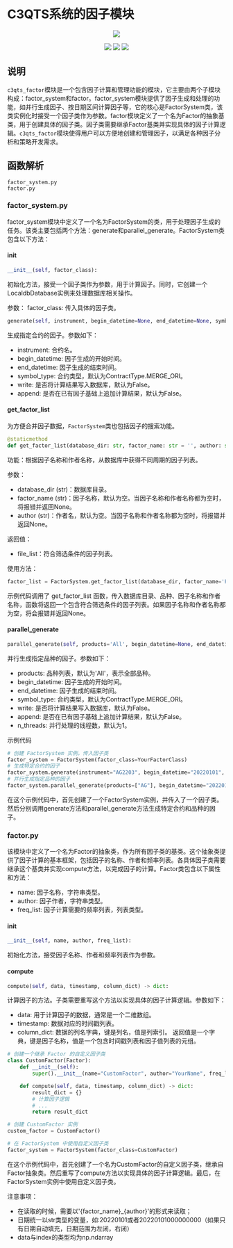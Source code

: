 #  C3QTS系统的因子模块
<p align="center">
  <img src ="https://gitee.com/ccc-quantitative-team/img/raw/master/C3QTS%20%E4%B8%BBLOGO%20800x600.png"/>
</p>

<p align="center">
    <img src ="https://img.shields.io/badge/version-0.0.1-blueviolet.svg"/>
    <img src ="https://img.shields.io/badge/platform-windows|linux|macos-yellow.svg"/>
    <img src ="https://img.shields.io/badge/python-3.9-blue.svg" />
</p>

## 说明

`c3qts_factor`模块是一个包含因子计算和管理功能的模块，它主要由两个子模块构成：factor_system和factor。factor_system模块提供了因子生成和处理的功能，如并行生成因子、按日期区间计算因子等，它的核心是FactorSystem类，该类实例化时接受一个因子类作为参数。factor模块定义了一个名为Factor的抽象基类，用于创建具体的因子类。因子类需要继承Factor基类并实现具体的因子计算逻辑。`c3qts_factor`模块使得用户可以方便地创建和管理因子，以满足各种因子分析和策略开发需求。
## 函数解析
```
factor_system.py
factor.py
```
### factor_system.py

factor_system模块中定义了一个名为FactorSystem的类，用于处理因子生成的任务。该类主要包括两个方法：generate和parallel_generate。FactorSystem类包含以下方法：

#### init
```python
__init__(self, factor_class): 
```
初始化方法，接受一个因子类作为参数，用于计算因子。同时，它创建一个LocaldbDatabase实例来处理数据库相关操作。

参数：
factor_class: 传入具体的因子类。
```python
generate(self, instrument, begin_datetime=None, end_datetime=None, symbol_type=ContractType.MERGE_ORI, write=False, append=False): 
```
生成指定合约的因子。参数如下：

- instrument: 合约名。
- begin_datetime: 因子生成的开始时间。
- end_datetime: 因子生成的结束时间。
- symbol_type: 合约类型，默认为ContractType.MERGE_ORI。
- write: 是否将计算结果写入数据库，默认为False。
- append: 是否在已有因子基础上追加计算结果，默认为False。


#### get_factor_list
为方便合并因子数据，`FactorSystem`类也包括因子的搜索功能。
```python
@staticmethod
def get_factor_list(database_dir: str, factor_name: str = '', author: str = '')
```
功能：根据因子名称和作者名称，从数据库中获得不同周期的因子列表。

参数：
- database_dir (str)：数据库目录。
- factor_name (str)：因子名称，默认为空。当因子名称和作者名称都为空时，将报错并返回None。
- author (str)：作者名，默认为空。当因子名称和作者名称都为空时，将报错并返回None。

返回值：
- file_list：符合筛选条件的因子列表。

使用方法：
```python
factor_list = FactorSystem.get_factor_list(database_dir, factor_name='Factor1', author='Author1')
```
示例代码调用了 get_factor_list 函数，传入数据库目录、品种、因子名称和作者名称，函数将返回一个包含符合筛选条件的因子列表。如果因子名称和作者名称都为空，将会报错并返回None。

#### parallel_generate
```python
parallel_generate(self, products='All', begin_datetime=None, end_datetime=None, symbol_type=ContractType.MERGE_ORI, write=False, append=False, n_threads=1): 
```
并行生成指定品种的因子。参数如下：

- products: 品种列表，默认为'All'，表示全部品种。
- begin_datetime: 因子生成的开始时间。
- end_datetime: 因子生成的结束时间。
- symbol_type: 合约类型，默认为ContractType.MERGE_ORI。
- write: 是否将计算结果写入数据库，默认为False。
- append: 是否在已有因子基础上追加计算结果，默认为False。
- n_threads: 并行处理的线程数，默认为1。

示例代码
```python
# 创建 FactorSystem 实例，传入因子类
factor_system = FactorSystem(factor_class=YourFactorClass)
# 生成特定合约的因子
factor_system.generate(instrument="AG2203", begin_datetime="20220101", end_datetime="20220301", write=True, append=False)
# 并行生成指定品种的因子
factor_system.parallel_generate(products=["AG"], begin_datetime="20220101", end_datetime="20220301", write=True, append=False, n_threads=32)
```
在这个示例代码中，首先创建了一个FactorSystem实例，并传入了一个因子类。然后分别调用generate方法和parallel_generate方法生成特定合约和品种的因子。

### factor.py
该模块中定义了一个名为Factor的抽象类，作为所有因子类的基类。这个抽象类提供了因子计算的基本框架，包括因子的名称、作者和频率列表。各具体因子类需要继承这个基类并实现compute方法，以完成因子的计算。Factor类包含以下属性和方法：
- name: 因子名称，字符串类型。
- author: 因子作者，字符串类型。
- freq_list: 因子计算需要的频率列表，列表类型。

#### init
```python
__init__(self, name, author, freq_list): 
```
初始化方法，接受因子名称、作者和频率列表作为参数。

#### compute
```python
compute(self, data, timestamp, column_dict) -> dict: 
```
计算因子的方法。子类需要重写这个方法以实现具体的因子计算逻辑。参数如下：

- data: 用于计算因子的数据，通常是一个二维数组。
- timestamp: 数据对应的时间戳列表。
- column_dict: 数据的列名字典，键是列名，值是列索引。
返回值是一个字典，键是因子名称，值是一个包含时间戳列表和因子值列表的元组。

```python
# 创建一个继承 Factor 的自定义因子类
class CustomFactor(Factor):
    def __init__(self):
        super().__init__(name="CustomFactor", author="YourName", freq_list=[Interval.TICK])

    def compute(self, data, timestamp, column_dict) -> dict:
        result_dict = {}
        # 计算因子逻辑
        # ...
        return result_dict

# 创建 CustomFactor 实例
custom_factor = CustomFactor()

# 在 FactorSystem 中使用自定义因子类
factor_system = FactorSystem(factor_class=CustomFactor)
```
在这个示例代码中，首先创建了一个名为CustomFactor的自定义因子类，继承自Factor抽象类。然后重写了compute方法以实现具体的因子计算逻辑。最后，在FactorSystem实例中使用自定义因子类。

注意事项：
- 在读取的时候，需要以'{factor_name}_{author}'的形式来读取；
- 日期统一以str类型的变量，如:20220101或者20220101000000000（如果只有日期自动填充，日期范围为左闭，右闭）
- data与index的类型均为np.ndarray
